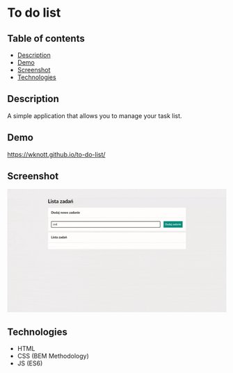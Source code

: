 # To do list

## Table of contents

- [Description](#description)
- [Demo](#demo)
- [Screenshot](#screenshot)
- [Technologies](#technologies)

## Description

A simple application that allows you to manage your task list.

## Demo

https://wknott.github.io/to-do-list/

## Screenshot

![Przykładowe działanie](images/screenshot.gif)

## Technologies

- HTML
- CSS (BEM Methodology)
- JS (ES6)
